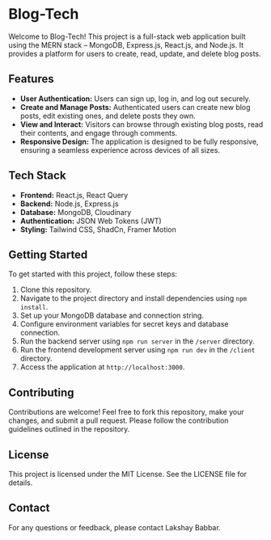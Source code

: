 # Blog-Tech

Welcome to Blog-Tech! This project is a full-stack web application built using the MERN stack – MongoDB, Express.js, React.js, and Node.js. It provides a platform for users to create, read, update, and delete blog posts.

## Features

- **User Authentication:** Users can sign up, log in, and log out securely.
- **Create and Manage Posts:** Authenticated users can create new blog posts, edit existing ones, and delete posts they own.
- **View and Interact:** Visitors can browse through existing blog posts, read their contents, and engage through comments.
- **Responsive Design:** The application is designed to be fully responsive, ensuring a seamless experience across devices of all sizes.

## Tech Stack

- **Frontend:** React.js, React Query
- **Backend:** Node.js, Express.js
- **Database:** MongoDB, Cloudinary
- **Authentication:** JSON Web Tokens (JWT)
- **Styling:** Tailwind CSS, ShadCn, Framer Motion

## Getting Started

To get started with this project, follow these steps:

1. Clone this repository.
2. Navigate to the project directory and install dependencies using `npm install`.
3. Set up your MongoDB database and connection string.
4. Configure environment variables for secret keys and database connection.
5. Run the backend server using `npm run server` in the `/server` directory.
6. Run the frontend development server using `npm run dev` in the `/client` directory.
7. Access the application at `http://localhost:3000`.

## Contributing

Contributions are welcome! Feel free to fork this repository, make your changes, and submit a pull request. Please follow the contribution guidelines outlined in the repository.

## License

This project is licensed under the MIT License. See the LICENSE file for details.

## Contact

For any questions or feedback, please contact Lakshay Babbar.
